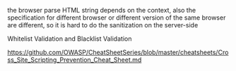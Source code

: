 the browser parse HTML string  depends on the context, also the specification for different browser or different version of the same 
browser are different, so it is hard to do the sanitization on the server-side

Whitelist Validation and Blacklist Validation

https://github.com/OWASP/CheatSheetSeries/blob/master/cheatsheets/Cross_Site_Scripting_Prevention_Cheat_Sheet.md